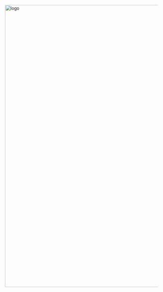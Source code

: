 
<img width="929" alt="logo" src="https://github.com/svetlanasieber/SoftUni-Educational-Certificate/assets/135451084/d4c68d42-40fa-4ec5-bb45-186b78949074">
